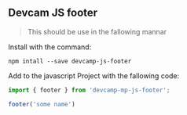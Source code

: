## Devcam JS footer
> This should be use in the fallowing mannar

Install with the command:

```
npm intall --save devcamp-js-footer
```
Add to the javascript Project with the fallowing code:

```javascript
import { footer } from 'devcamp-mp-js-footer';

footer('some name')
```